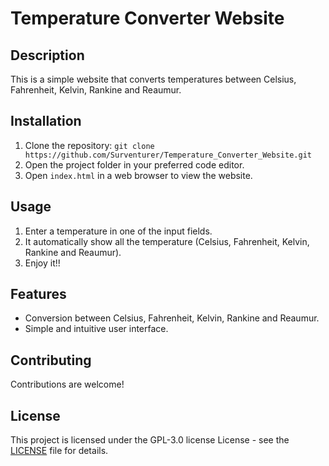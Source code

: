 # Temperature Converter Website

## Description
This is a simple website that converts temperatures between Celsius, Fahrenheit, Kelvin, Rankine and Reaumur.

## Installation
1. Clone the repository: `git clone https://github.com/Surventurer/Temperature_Converter_Website.git`
2. Open the project folder in your preferred code editor.
3. Open `index.html` in a web browser to view the website.

## Usage
1. Enter a temperature in one of the input fields.
2. It automatically show all the  temperature (Celsius, Fahrenheit, Kelvin, Rankine and Reaumur).
3. Enjoy it!!

## Features
- Conversion between Celsius, Fahrenheit, Kelvin, Rankine and Reaumur.
- Simple and intuitive user interface.

## Contributing
Contributions are welcome!

## License
This project is licensed under the GPL-3.0 license License - see the [LICENSE](LICENSE) file for details.
